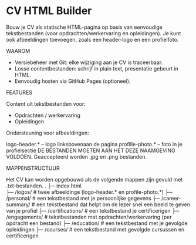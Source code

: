 # CV HTML Builder

Bouw je CV als statische HTML-pagina op basis van eenvoudige tekstbestanden (voor opdrachten/werkervaring en opleidingen). Je kunt ook afbeeldingen toevoegen, zoals een header-logo en een profielfoto.

WAAROM
- Versiebeheer met Git: elke wijziging aan je CV is traceerbaar.
- Losse contentbestanden: schrijf in plain text, presentatie gebeurt in HTML.
- Eenvoudig hosten via GitHub Pages (optioneel).

FEATURES

Content uit tekstbestanden voor:

- Opdrachten / werkervaring
- Opleidingen

Ondersteuning voor afbeeldingen:

logo-header.* – logo linksbovenaan de pagina
profille-photo.* – foto in je profielsectie
DE BESTANDEN MOETEN AAN HET DEZE NAAMGEVING VOLDOEN. Geaccepteerd worden .jpg en .png bestanden.

MAPPENSTRUCTUUR

Het CV kan worden opgebouwd als de volgende mappen zijn gevuld met .txt-bestanden.
.
├─ index.html    
├─ /logos/          # twee afbeeldinge (logo-header.* en profile-photo.*)
├─ /personal/       # een tekstbestand met je persoonlijke gegevens
├─ /career-summary/ # een tekstbestand dat helpt om de lezer snel een beeld te geven van je profiel
├─ /certifications/ # een tekstbestand je certificerigen
├─ /engagements/    # tekstbestanden met opdrachten/werkervaring (per opdracht een bestand)
├─ /education/      # een tekstbestand met je gevolgde opleidingen
├─ /courses/        # een tekstbestand met gevolgde cursussen en certificerigen

